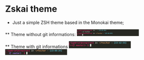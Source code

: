 # Zskai theme

* Just a simple ZSH theme based in the Monokai theme;

** Theme without git informations:
<img src="./images/theme_image.jpeg" alt="Image of the theme" width="200"/>

** Theme with git informations
<img src="./images/git_branch_red.jpeg" alt="Image of the theme with git branch red" width="200"/>
<img src="./images/git_branch_purple.jpeg" alt="Image of the theme with git branch purple" width="200"/>